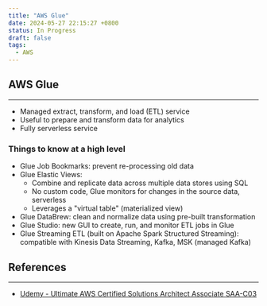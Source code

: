 ```yaml
---
title: "AWS Glue"
date: 2024-05-27 22:15:27 +0800
status: In Progress
draft: false
tags:
  - AWS
---
```

## AWS Glue
---
- Managed extract, transform, and load (ETL) service
- Useful to prepare and transform data for analytics
- Fully serverless service

### Things to know at a high level
- Glue Job Bookmarks: prevent re-processing old data
- Glue Elastic Views:
	- Combine and replicate data across multiple data stores using SQL
	- No custom code, Glue monitors for changes in the source data, serverless
	- Leverages a "virtual table" (materialized view)
- Glue DataBrew: clean and normalize data using pre-built transformation
- Glue Studio: new GUI to create, run, and monitor ETL jobs in Glue
- Glue Streaming ETL (built on Apache Spark Structured Streaming): compatible with Kinesis Data Streaming, Kafka, MSK (managed Kafka)

## References
---
- [Udemy - Ultimate AWS Certified Solutions Architect Associate SAA-C03](https://www.udemy.com/course/aws-certified-solutions-architect-associate-saa-c03)

